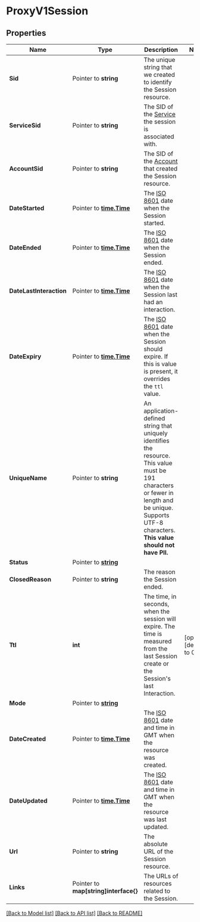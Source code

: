 # ProxyV1Session

## Properties

Name | Type | Description | Notes
------------ | ------------- | ------------- | -------------
**Sid** | Pointer to **string** | The unique string that we created to identify the Session resource. |
**ServiceSid** | Pointer to **string** | The SID of the [Service](https://www.twilio.com/docs/proxy/api/service) the session is associated with. |
**AccountSid** | Pointer to **string** | The SID of the [Account](https://www.twilio.com/docs/iam/api/account) that created the Session resource. |
**DateStarted** | Pointer to [**time.Time**](time.Time.md) | The [ISO 8601](https://en.wikipedia.org/wiki/ISO_8601) date when the Session started. |
**DateEnded** | Pointer to [**time.Time**](time.Time.md) | The [ISO 8601](https://en.wikipedia.org/wiki/ISO_8601) date when the Session ended. |
**DateLastInteraction** | Pointer to [**time.Time**](time.Time.md) | The [ISO 8601](https://en.wikipedia.org/wiki/ISO_8601) date when the Session last had an interaction. |
**DateExpiry** | Pointer to [**time.Time**](time.Time.md) | The [ISO 8601](https://en.wikipedia.org/wiki/ISO_8601) date when the Session should expire. If this is value is present, it overrides the `ttl` value. |
**UniqueName** | Pointer to **string** | An application-defined string that uniquely identifies the resource. This value must be 191 characters or fewer in length and be unique. Supports UTF-8 characters. **This value should not have PII.** |
**Status** | Pointer to [**string**](SessionEnumStatus.md) |  |
**ClosedReason** | Pointer to **string** | The reason the Session ended. |
**Ttl** | **int** | The time, in seconds, when the session will expire. The time is measured from the last Session create or the Session's last Interaction. |[optional] [default to 0]
**Mode** | Pointer to [**string**](SessionEnumMode.md) |  |
**DateCreated** | Pointer to [**time.Time**](time.Time.md) | The [ISO 8601](https://en.wikipedia.org/wiki/ISO_8601) date and time in GMT when the resource was created. |
**DateUpdated** | Pointer to [**time.Time**](time.Time.md) | The [ISO 8601](https://en.wikipedia.org/wiki/ISO_8601) date and time in GMT when the resource was last updated. |
**Url** | Pointer to **string** | The absolute URL of the Session resource. |
**Links** | Pointer to **map[string]interface{}** | The URLs of resources related to the Session. |

[[Back to Model list]](../README.md#documentation-for-models) [[Back to API list]](../README.md#documentation-for-api-endpoints) [[Back to README]](../README.md)


